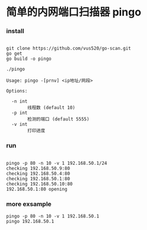 简单的内网端口扫描器 pingo
=================


### install

```shell

git clone https://github.com/vus520/go-scan.git
go get
go build -o pingo

./pingo

Usage: pingo -[prnv] <ip地址/网段>

Options:

  -n int
    	线程数 (default 10)
  -p int
    	检测的端口 (default 5555)
  -v int
    	打印进度

```


### run

```

pingo -p 80 -n 10 -v 1 192.168.50.1/24
checking 192.168.50.9:80
checking 192.168.50.4:80
checking 192.168.50.1:80
checking 192.168.50.10:80
192.168.50.1:80 opening

```

### more exsample
```
pingo -p 80 -n 10 -v 1 192.168.50.1
pingo 192.168.50.1
```